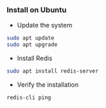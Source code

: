 ### Install on Ubuntu
- Update the system
```bash
sudo apt update
sudo apt upgrade
```
- Install Redis
```bash
sudo apt install redis-server
```
- Verify the installation
```bash
redis-cli ping
```
